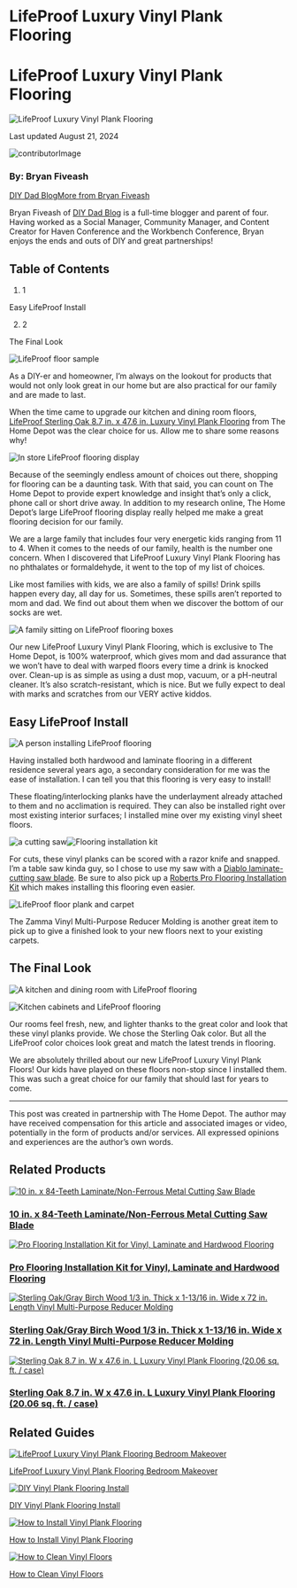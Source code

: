 # LifeProof Luxury Vinyl Plank Flooring

# LifeProof Luxury Vinyl Plank Flooring

![LifeProof Luxury Vinyl Plank Flooring](https://contentgrid.homedepot-static.com/hdus/en_US/DTCCOMNEW/Articles/lifeproof-luxury-vinyl-plank-flooring-hero.jpg)

Last updated August 21, 2024

![contributorImage](https://contentgrid.homedepot-static.com/hdus/en_US/DTCCOMNEW/Articles/BryanFiveash2.jpg)

### By: Bryan Fiveash

[DIY Dad Blog](https://www.diydadblog.com)[More from Bryan Fiveash](/c/bio/bryan-fiveash/9ba683603be9fa5395fab901c68e2509)


Bryan Fiveash of [DIY Dad Blog](https://www.diydadblog.com) is a full-time blogger and parent of four. Having worked as a Social Manager, Community Manager, and Content Creator for Haven Conference and the Workbench Conference, Bryan enjoys the ends and outs of DIY and great partnerships! 


## Table of Contents

  1. 1

Easy LifeProof Install

  2. 2

The Final Look




![LifeProof floor sample ](https://contentgrid.homedepot-static.com/hdus/en_US/DTCCOMNEW/Articles/lifeproof-luxury-vinyl-plank-flooring-image-1.jpg)

As a DIY-er and homeowner, I’m always on the lookout for products that would not only look great in our home but are also practical for our family and are made to last.

When the time came to upgrade our kitchen and dining room floors, [LifeProof Sterling Oak 8.7 in. x 47.6 in. Luxury Vinyl Plank Flooring](https://www.homedepot.com/p/Lifeproof-Sterling-Oak-8-7-in-W-x-47-6-in-L-Luxury-Vinyl-Plank-Flooring-20-06-sq-ft-case-I966106L/300699284) from The Home Depot was the clear choice for us. Allow me to share some reasons why!

![In store LifeProof flooring display](https://contentgrid.homedepot-static.com/hdus/en_US/DTCCOMNEW/Articles/lifeproof-luxury-vinyl-plank-flooring-image-2.jpg)

Because of the seemingly endless amount of choices out there, shopping for flooring can be a daunting task. With that said, you can count on The Home Depot to provide expert knowledge and insight that’s only a click, phone call or short drive away. In addition to my research online, The Home Depot’s large LifeProof flooring display really helped me make a great flooring decision for our family.

We are a large family that includes four very energetic kids ranging from 11 to 4. When it comes to the needs of our family, health is the number one concern. When I discovered that LifeProof Luxury Vinyl Plank Flooring has no phthalates or formaldehyde, it went to the top of my list of choices.

Like most families with kids, we are also a family of spills! Drink spills happen every day, all day for us. Sometimes, these spills aren’t reported to mom and dad. We find out about them when we discover the bottom of our socks are wet.

![A family sitting on LifeProof flooring boxes](https://contentgrid.homedepot-static.com/hdus/en_US/DTCCOMNEW/Articles/lifeproof-luxury-vinyl-plank-flooring-image-3.jpg)

Our new LifeProof Luxury Vinyl Plank Flooring, which is exclusive to The Home Depot, is 100% waterproof, which gives mom and dad assurance that we won’t have to deal with warped floors every time a drink is knocked over. Clean-up is as simple as using a dust mop, vacuum, or a pH-neutral cleaner. It’s also scratch-resistant, which is nice. But we fully expect to deal with marks and scratches from our VERY active kiddos.

## Easy LifeProof Install

![A person installing LifeProof flooring](https://contentgrid.homedepot-static.com/hdus/en_US/DTCCOMNEW/Articles/lifeproof-luxury-vinyl-plank-flooring-image-4.jpg)

Having installed both hardwood and laminate flooring in a different residence several years ago, a secondary consideration for me was the ease of installation. I can tell you that this flooring is very easy to install!

These floating/interlocking planks have the underlayment already attached to them and no acclimation is required. They can also be installed right over most existing interior surfaces; I installed mine over my existing vinyl sheet floors.

![a cutting saw](https://contentgrid.homedepot-static.com/hdus/en_US/DTCCOMNEW/Articles/lifeproof-luxury-vinyl-plank-flooring-image-5.jpg)![Flooring installation kit](https://contentgrid.homedepot-static.com/hdus/en_US/DTCCOMNEW/Articles/lifeproof-luxury-vinyl-plank-flooring-image-6.jpg)

For cuts, these vinyl planks can be scored with a razor knife and snapped. I’m a table saw kinda guy, so I chose to use my saw with a [Diablo laminate-cutting saw blade](https://www.homedepot.com/p/DIABLO-10-in-x-84-Teeth-Laminate-Non-Ferrous-Metal-Cutting-Saw-Blade-D1084L/100660707). Be sure to also pick up a [Roberts Pro Flooring Installation Kit](https://www.homedepot.com/p/Roberts-Pro-Flooring-Installation-Kit-for-Vinyl-Laminate-and-Hardwood-Flooring-10-43/308536659) which makes installing this flooring even easier.

![LifeProof floor plank and carpet ](https://contentgrid.homedepot-static.com/hdus/en_US/DTCCOMNEW/Articles/lifeproof-luxury-vinyl-plank-flooring-image-7.jpg)

The Zamma Vinyl Multi-Purpose Reducer Molding is another great item to pick up to give a finished look to your new floors next to your existing carpets.

## The Final Look

![A kitchen and dining room with LifeProof flooring](https://contentgrid.homedepot-static.com/hdus/en_US/DTCCOMNEW/Articles/lifeproof-luxury-vinyl-plank-flooring-image-8.jpg)

![Kitchen cabinets and LifeProof flooring](https://contentgrid.homedepot-static.com/hdus/en_US/DTCCOMNEW/Articles/lifeproof-luxury-vinyl-plank-flooring-image-9.jpg)

Our rooms feel fresh, new, and lighter thanks to the great color and look that these vinyl planks provide. We chose the Sterling Oak color. But all the LifeProof color choices look great and match the latest trends in flooring.

We are absolutely thrilled about our new LifeProof Luxury Vinyl Plank Floors! Our kids have played on these floors non-stop since I installed them. This was such a great choice for our family that should last for years to come.

* * *

This post was created in partnership with The Home Depot. The author may have received compensation for this article and associated images or video, potentially in the form of products and/or services. All expressed opinions and experiences are the author’s own words.

## Related Products

[![10 in. x 84-Teeth Laminate/Non-Ferrous Metal Cutting Saw Blade](https://images.homedepot-static.com/productImages/eb52fc5b-91d7-4da5-9f31-a1b65242b216/svn/diablo-table-saw-blades-miter-saw-blades-d1084l-64_65.jpg)](https://www.homedepot.com/p/DIABLO-10-in-x-84-Teeth-Laminate-Non-Ferrous-Metal-Cutting-Saw-Blade-D1084L/100660707)

### [10 in. x 84-Teeth Laminate/Non-Ferrous Metal Cutting Saw Blade](https://www.homedepot.com/p/DIABLO-10-in-x-84-Teeth-Laminate-Non-Ferrous-Metal-Cutting-Saw-Blade-D1084L/100660707)

[![Pro Flooring Installation Kit for Vinyl, Laminate and Hardwood Flooring](https://images.homedepot-static.com/productImages/12918ce9-bd87-4c41-96ba-765ed7c6d2c4/svn/roberts-floor-installation-kits-10-43-64_65.jpg)](https://www.homedepot.com/p/Roberts-Pro-Flooring-Installation-Kit-for-Vinyl-Laminate-and-Hardwood-Flooring-10-43/308536659)

### [Pro Flooring Installation Kit for Vinyl, Laminate and Hardwood Flooring](https://www.homedepot.com/p/Roberts-Pro-Flooring-Installation-Kit-for-Vinyl-Laminate-and-Hardwood-Flooring-10-43/308536659)

[![Sterling Oak/Gray Birch Wood 1/3 in. Thick x 1-13/16 in. Wide x 72 in. Length Vinyl Multi-Purpose Reducer Molding](https://images.homedepot-static.com/productImages/f11561f1-22b2-45cf-b6a1-3984289a9a68/svn/sterling-oak-gray-birch-wood-zamma-vinyl-trim-0157623691-64_65.jpg)](https://www.homedepot.com/p/Zamma-Sterling-Oak-Gray-Birch-Wood-1-3-in-Thick-x-1-13-16-in-Wide-x-72-in-Length-Vinyl-Multi-Purpose-Reducer-Molding-0157623691/301076164)

### [Sterling Oak/Gray Birch Wood 1/3 in. Thick x 1-13/16 in. Wide x 72 in. Length Vinyl Multi-Purpose Reducer Molding](https://www.homedepot.com/p/Zamma-Sterling-Oak-Gray-Birch-Wood-1-3-in-Thick-x-1-13-16-in-Wide-x-72-in-Length-Vinyl-Multi-Purpose-Reducer-Molding-0157623691/301076164)

[![Sterling Oak 8.7 in. W x 47.6 in. L Luxury Vinyl Plank Flooring \(20.06 sq. ft. / case\)](https://images.homedepot-static.com/productImages/bdfc35f2-468a-4a5f-a752-16f54961a0d8/svn/sterling-oak-lifeproof-vinyl-plank-flooring-i966106l-64_65.jpg)](https://www.homedepot.com/p/Lifeproof-Sterling-Oak-8-7-in-W-x-47-6-in-L-Luxury-Vinyl-Plank-Flooring-20-06-sq-ft-case-I966106L/300699284)

### [Sterling Oak 8.7 in. W x 47.6 in. L Luxury Vinyl Plank Flooring (20.06 sq. ft. / case)](https://www.homedepot.com/p/Lifeproof-Sterling-Oak-8-7-in-W-x-47-6-in-L-Luxury-Vinyl-Plank-Flooring-20-06-sq-ft-case-I966106L/300699284)

## Related Guides

[![LifeProof Luxury Vinyl Plank Flooring Bedroom Makeover](https://contentgrid.homedepot-static.com/hdus/en_US/DTCCOMNEW/Articles/lifeproof-luxury-vinyl-plank-flooring-bedroom-makeover-thumbnail.jpg)](https://www.homedepot.com/c/ap/lifeproof-luxury-vinyl-plank-flooring-bedroom-makeover/9ba683603be9fa5395fab901652a8a4f)

[LifeProof Luxury Vinyl Plank Flooring Bedroom Makeover](https://www.homedepot.com/c/ap/lifeproof-luxury-vinyl-plank-flooring-bedroom-makeover/9ba683603be9fa5395fab901652a8a4f)

[![DIY Vinyl Plank Flooring Install](https://contentgrid.homedepot-static.com/hdus/en_US/DTCCOMNEW/Articles/diy-vinyl-plank-flooring-install-thumbnail.jpg)](https://www.homedepot.com/c/ap/diy-vinyl-plank-flooring-install/9ba683603be9fa5395fab901792a9d6c)

[DIY Vinyl Plank Flooring Install](https://www.homedepot.com/c/ap/diy-vinyl-plank-flooring-install/9ba683603be9fa5395fab901792a9d6c)

[![How to Install Vinyl Plank Flooring](https://i3.ytimg.com/vi/Qc4crkKnmLU/maxresdefault.jpg)](https://www.homedepot.com/c/ah/how-to-install-vinyl-plank-flooring/9ba683603be9fa5395fab90188fe437f)

[How to Install Vinyl Plank Flooring](https://www.homedepot.com/c/ah/how-to-install-vinyl-plank-flooring/9ba683603be9fa5395fab90188fe437f)

[![How to Clean Vinyl Floors](https://i3.ytimg.com/vi/4N8hpRupagQ/maxresdefault.jpg)](https://www.homedepot.com/c/ah/how-to-clean-vinyl-floors/9ba683603be9fa5395fab901ef3fd99c)

[How to Clean Vinyl Floors](https://www.homedepot.com/c/ah/how-to-clean-vinyl-floors/9ba683603be9fa5395fab901ef3fd99c)
